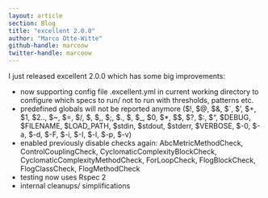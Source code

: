 ```yaml
---
layout: article
section: Blog
title: "excellent 2.0.0"
author: "Marco Otte-Witte"
github-handle: marcoow
twitter-handle: marcoow
---
```


I just released excellent 2.0.0 which has some big improvements:

*   now supporting config file .excellent.yml in current working directory to configure which specs to run/ not to run with thresholds, patterns etc.
*   predefined globals will not be reported anymore ($!, $@, $&, $`, $’, $+, $1, $2.., $~, $=, $/, $\, $,, $;, $., $, $_, $0, $*, $$, $?, $:, $“, $DEBUG, $FILENAME, $LOAD_PATH, $stdin, $stdout, $stderr, $VERBOSE, $-0, $-a, $-d, $-F, $-i, $-I, $-l, $-p, $-v)
*   enabled previously disable checks again: AbcMetricMethodCheck, ControlCouplingCheck, CyclomaticComplexityBlockCheck, CyclomaticComplexityMethodCheck, ForLoopCheck, FlogBlockCheck, FlogClassCheck, FlogMethodCheck
*   testing now uses Rspec 2
*   internal cleanups/ simplifications